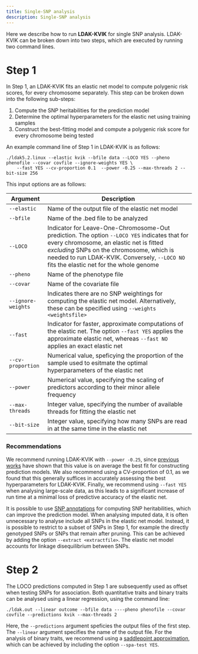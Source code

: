 ```yaml
---
title: Single-SNP analysis
description: Single-SNP analysis
---
```


Here we describe how to run **LDAK-KVIK** for single SNP analysis. LDAK-KVIK can be broken down into two steps, which are executed by running two command lines.

# Step 1

In Step 1, an LDAK-KVIK fits an elastic net model to compute polygenic risk scores, for every chromosome separately. This step can be broken down into the following sub-steps:

1. Compute the SNP heritabilities for the prediction model
2. Determine the optimal hyperparameters for the elastic net using training samples
3. Construct the best-fitting model and compute a polygenic risk score for every chromosome being tested

An example command line of Step 1 in LDAK-KVIK is as follows:

```
./ldak5.2.linux --elastic kvik --bfile data --LOCO YES --pheno phenofile --covar covfile --ignore-weights YES \
    --fast YES --cv-proportion 0.1  --power -0.25 --max-threads 2 --bit-size 256
```

This input options are as follows:

| Argument |  Description | 
|------------|--------|
|`--elastic`    | Name of the output file of the elastic net model   |
|`--bfile`   | Name of the .bed file to be analyzed      |
|`--LOCO`   | Indicator for Leave-One-Chromosome-Out prediction. The option `--LOCO YES` indicates that for every chromosome, an elastic net is fitted *excluding* SNPs on the chromosome, which is needed to run LDAK-KVIK. Conversely, `--LOCO NO` fits the elastic net for the whole genome  |
|`--pheno`   | Name of the phenotype file      |
|`--covar`   | Name of the covariate file     |
|`--ignore-weights` | Indicates there are no SNP weightings for computing the elastic net model. Alternatively, these can be specified using `--weights <weightsfile>` |
|`--fast`   | Indicator for faster, approximate computations of the elastic net. The option `--fast YES` applies the approximate elastic net, whereas `--fast NO` applies an exact elastic net  |
|`--cv-proportion`   | Numerical value, speficying the proportion of the sample used to esitmate the optimal hyperparameters of the elastic net      |
|`--power`   | Numerical value, specifying the scaling of predictors according to their minor allele frequency    |
|`--max-threads`   | Integer value, specifying the number of available threads for fitting the elastic net      |
|`--bit-size`   | Integer value, specifying how many SNPs are read in at the same time in the elastic net      |

### Recommendations

We recommend running LDAK-KVIK with `--power -0.25`, since [previous works](https://www.nature.com/articles/ng.3865) have shown that this value is on average the best fit for constructing prediction models. We also recommend using a CV-proportion of 0.1, as we found that this generally suffices in accurately assessing the best hyperparameters for LDAK-KVIK. Finally, we recommend using `--fast YES` when analysing large-scale data, as this leads to a significant increase of run time at a minimal loss of predictive accuracy of the elastic net.

It is possible to use [SNP annotations](http://dougspeed.com/pre-computed-tagging-files/) for computing SNP heritabilities, which can improve the prediction model. When analysing imputed data, it is often unnecessary to analyse include all SNPs in the elastic net model. Instead, it is possible to restrict to a subset of SNPs in Step 1, for example the directly genotyped SNPs or SNPs that remain after pruning. This can be achieved by adding the option `--extract <extractfile>`. The elastic net model accounts for linkage disequilibrium between SNPs. 

# Step 2

The LOCO predictions computed in Step 1 are subsequently used as offset when testing SNPs for association. Both quantitative traits and binary traits can be analysed using a linear regression, using the command line:

```
./ldak.out --linear outcome --bfile data ----pheno phenofile --covar covfile --predictions kvik --max-threads 2
```

Here, the `--predictions` argument speficies the output files of the first step. The `--linear` argument specifies the name of the output file. For the analysis of binary traits, we recommend using a [saddlepoint approximation](/docs/assoc/spa), which can be achieved by including the option `--spa-test YES`. 

